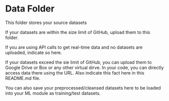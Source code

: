 # Data Folder

This folder stores your source datasets

If your datasets are within the size limit of GitHub, upload them to this folder. 

If you are using API calls to get real-time data and no datasets are uploaded, indicate so here.

If your datasets exceed the sie limit of GitHub, you can upload them to Google Drive or Box or any other virtual dirve. In your code, you can directly access data there using the URL. Also indicate this fact here in this README.md file.

You can also save your preprocessed/cleansed datasets here to be loaded into your ML module as training/test datasets.

